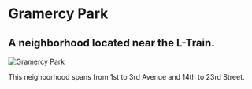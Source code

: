 # Gramercy Park
## A neighborhood located near the L-Train.
![Gramercy Park](https://github.com/JalenGillAccount/Csci127/blob/master/map.geojson)

This neighborhood spans from 1st to 3rd Avenue and 14th to 23rd Street.

